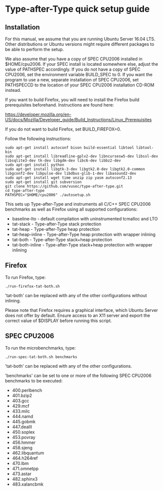Type-after-Type quick setup guide
=================================

Installation
------------

For this manual, we assume that you are running Ubuntu Server 16.04 LTS.
Other distributions or Ubuntu versions might require different packages
to be able to perform the setup.

We also assume that you have a copy of SPEC CPU2006 installed in $HOME/cpu2006.
If your SPEC install is located somewhere else, adjust the value of PATHSPEC
accordingly. If you do not have a copy of SPEC CPU2006, set the environment
variable BUILD_SPEC to 0. If you want the program to use a new, separate
installation of SPEC CPU2006, set PATHSPECCD to the location of your
SPEC CPU2006 installation CD-ROM instead.

If you want to build Firefox, you will need to install the Firefox build
prerequisites beforehand. Instructions are found here:

https://developer.mozilla.org/en-US/docs/Mozilla/Developer_guide/Build_Instructions/Linux_Prerequisites

If you do not want to build Firefox, set BUILD_FIREFOX=0.

Follow the following instructions:

    sudo apt-get install autoconf bison build-essential libtool libtool-bin
    sudo apt-get install libreadline-gplv2-dev libncursesw5-dev libssl-dev libsqlite3-dev tk-dev libgdm-dev libc6-dev libbz2-dev
    sudo apt-get install python
    sudo apt-get install libgtk-3-dev libgtk2.0-dev libgtk2.0-common libgconf2-dev libpulse-dev libdbus-glib-1-dev libasound2-dev
    sudo apt-get install wget time unzip zip yasm autoconf2.13
    sudo apt-get install git subversion
    git clone https://github.com/vusec/type-after-type.git
    cd type-after-type
    PATHSPEC="$HOME/cpu2006" ./autosetup.sh

This sets up Type-after-Type and instruments all C/C++ SPEC CPU2006 benchmarks
as well as Firefox using all supported configurations:

* baseline-lto    - default compilation with uninstrumented tcmalloc and LTO
* tat-stack       - Type-after-Type stack protection
* tat-heap        - Type-after-Type heap protection
* tat-heap-inline - Type-after-Type heap protection with wrapper inlining
* tat-both        - Type-after-Type stack+heap protection
* tat-both-inline - Type-after-Type stack+heap protection with wrapper inlining


Firefox
-------

To run Firefox, type:

    ./run-firefox-tat-both.sh

'tat-both' can be replaced with any of the other configurations without inlining.

Please note that Firefox requires a graphical interface, which Ubuntu Server
does not offer by default. Ensure access to an X11 server and export
the correct value of $DISPLAY before running this script.


SPEC CPU2006
------------

To run the microbenchmarks, type:

    ./run-spec-tat-both.sh benchmarks

'tat-both' can be replaced with any of the other configurations.

'benchmarks' can be set to one or more of the following SPEC CPU2006 benchmarks
to be executed:

* 400.perlbench
* 401.bzip2
* 403.gcc
* 429.mcf
* 433.milc
* 444.namd
* 445.gobmk
* 447.dealII
* 450.soplex
* 453.povray
* 456.hmmer
* 458.sjeng
* 462.libquantum
* 464.h264ref
* 470.lbm
* 471.omnetpp
* 473.astar
* 482.sphinx3
* 483.xalancbmk

